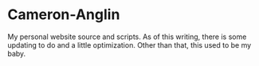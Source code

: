Cameron-Anglin
==============

My personal website source and scripts. As of this writing, there is some updating to do and a little optimization. Other than that, this used to be my baby.
